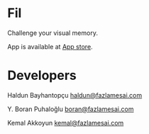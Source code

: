 Fil
==================

Challenge your visual memory.

App is available at [App store](https://itunes.apple.com/us/app/fil/id878140972?mt=8).

# Developers

Haldun Bayhantopçu <haldun@fazlamesai.com>

Y. Boran Puhaloğlu <boran@fazlamesai.com>

Kemal Akkoyun <kemal@fazlamesai.com>
